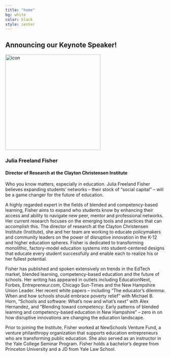 ```yaml
---
title: "home"
bg: white
color: black
style: center
---
```


## Announcing our Keynote Speaker!

<img src="https://github.com/WCSD6/TheGreeleyBlendedLearningSummit/blob/gh-pages/img/image001.jpg?raw=true" alt="icon" style="width:300px;">

### Julia Freeland Fisher

#### Director of Research at the Clayton Christensen Institute

Who you know matters, especially in education. Julia Freeland Fisher believes expanding students’ networks – their stock of “social capital” – will be a game changer for the future of education.

A highly regarded expert in the fields of blended and competency-based learning, Fisher aims to expand who students know by enhancing their access and ability to navigate new peer, mentor and professional networks. Her current research focuses on the emerging tools and practices that can accomplish this. The director of research at the Clayton Christensen Institute (Institute), she and her team are working to educate policymakers and community leaders on the power of disruptive innovation in the K-12 and higher education spheres. Fisher is dedicated to transforming monolithic, factory-model education systems into student-centered designs that educate every student successfully and enable each to realize his or her fullest potential.

Fisher has published and spoken extensively on trends in the EdTech market, blended learning, competency-based education and the future of schools. Her writing has appeared in outlets including EducationNext, Forbes, Entrepreneur.com, Chicago Sun-Times and the New Hampshire Union Leader. Her recent white papers – including “The educator’s dilemma: When and how schools should embrace poverty relief” with Michael B. Horn, “Schools and software: What’s now and what’s next” with Alex Hernandez, and “Blending toward competency: Early patterns of blended learning and competency-based education in New Hampshire” – zero in on how disruptive innovations are changing the education landscape.

Prior to joining the Institute, Fisher worked at NewSchools Venture Fund, a venture philanthropy organization that supports education entrepreneurs who are transforming public education. She also served as an instructor in the Yale College Seminar Program. Fisher holds a bachelor’s degree from Princeton University and a JD from Yale Law School.
